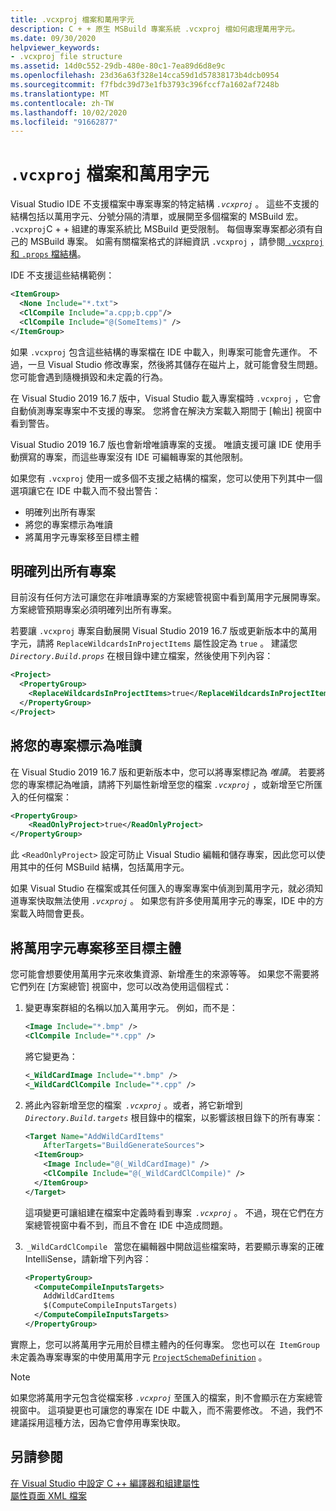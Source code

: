 ```yaml
---
title: .vcxproj 檔案和萬用字元
description: C + + 原生 MSBuild 專案系統 .vcxproj 檔如何處理萬用字元。
ms.date: 09/30/2020
helpviewer_keywords:
- .vcxproj file structure
ms.assetid: 14d0c552-29db-480e-80c1-7ea89d6d8e9c
ms.openlocfilehash: 23d36a63f328e14cca59d1d57838173b4dcb0954
ms.sourcegitcommit: f7fbdc39d73e1fb3793c396fccf7a1602af7248b
ms.translationtype: MT
ms.contentlocale: zh-TW
ms.lasthandoff: 10/02/2020
ms.locfileid: "91662877"
---
```

# <a name="vcxproj-files-and-wildcards"></a>`.vcxproj` 檔案和萬用字元

Visual Studio IDE 不支援檔案中專案專案的特定結構 *`.vcxproj`* 。 這些不支援的結構包括以萬用字元、分號分隔的清單，或展開至多個檔案的 MSBuild 宏。 `.vcxproj`C + + 組建的專案系統比 MSBuild 更受限制。 每個專案專案都必須有自己的 MSBuild 專案。 如需有關檔案格式的詳細資訊 `.vcxproj` ，請參閱[ `.vcxproj` 和 `.props` 檔結構](vcxproj-file-structure.md)。

IDE 不支援這些結構範例：

```xml
<ItemGroup>
  <None Include="*.txt">
  <ClCompile Include="a.cpp;b.cpp"/>
  <ClCompile Include="@(SomeItems)" />
</ItemGroup>
```

如果 `.vcxproj` 包含這些結構的專案檔在 IDE 中載入，則專案可能會先運作。 不過，一旦 Visual Studio 修改專案，然後將其儲存在磁片上，就可能會發生問題。 您可能會遇到隨機損毀和未定義的行為。

在 Visual Studio 2019 16.7 版中，Visual Studio 載入專案檔時 `.vcxproj` ，它會自動偵測專案專案中不支援的專案。 您將會在解決方案載入期間于 [輸出] 視窗中看到警告。

Visual Studio 2019 16.7 版也會新增唯讀專案的支援。 唯讀支援可讓 IDE 使用手動撰寫的專案，而這些專案沒有 IDE 可編輯專案的其他限制。

如果您有 `.vcxproj` 使用一或多個不支援之結構的檔案，您可以使用下列其中一個選項讓它在 IDE 中載入而不發出警告：

- 明確列出所有專案
- 將您的專案標示為唯讀
- 將萬用字元專案移至目標主體

## <a name="list-all-items-explicitly"></a>明確列出所有專案

目前沒有任何方法可讓您在非唯讀專案的方案總管視窗中看到萬用字元展開專案。 方案總管預期專案必須明確列出所有專案。

若要讓 `.vcxproj` 專案自動展開 Visual Studio 2019 16.7 版或更新版本中的萬用字元，請將 `ReplaceWildcardsInProjectItems` 屬性設定為 `true` 。 建議您 *`Directory.Build.props`* 在根目錄中建立檔案，然後使用下列內容：

```xml
<Project>
  <PropertyGroup>
    <ReplaceWildcardsInProjectItems>true</ReplaceWildcardsInProjectItems>
  </PropertyGroup>
</Project>
```

## <a name="mark-your-project-as-read-only"></a>將您的專案標示為唯讀

在 Visual Studio 2019 16.7 版和更新版本中，您可以將專案標記為 *唯讀*。 若要將您的專案標記為唯讀，請將下列屬性新增至您的檔案 *`.vcxproj`* ，或新增至它所匯入的任何檔案：

```xml
<PropertyGroup>
    <ReadOnlyProject>true</ReadOnlyProject>
</PropertyGroup>
```

此 `<ReadOnlyProject>` 設定可防止 Visual Studio 編輯和儲存專案，因此您可以使用其中的任何 MSBuild 結構，包括萬用字元。

如果 Visual Studio 在檔案或其任何匯入的專案專案中偵測到萬用字元，就必須知道專案快取無法使用 *`.vcxproj`* 。 如果您有許多使用萬用字元的專案，IDE 中的方案載入時間會更長。

## <a name="move-wildcard-items-to-a-target-body"></a>將萬用字元專案移至目標主體

您可能會想要使用萬用字元來收集資源、新增產生的來源等等。 如果您不需要將它們列在 [方案總管] 視窗中，您可以改為使用這個程式：

1. 變更專案群組的名稱以加入萬用字元。 例如，而不是：

   ```xml
   <Image Include="*.bmp" />
   <ClCompile Include="*.cpp" />
   ```

   將它變更為：

   ```xml
   <_WildCardImage Include="*.bmp" />
   <_WildCardClCompile Include="*.cpp" />
   ```

1. 將此內容新增至您的檔案  *`.vcxproj`* 。或者，將它新增到 *`Directory.Build.targets`* 根目錄中的檔案，以影響該根目錄下的所有專案：

   ```xml
   <Target Name="AddWildCardItems"
       AfterTargets="BuildGenerateSources">
     <ItemGroup>
       <Image Include="@(_WildCardImage)" />
       <ClCompile Include="@(_WildCardClCompile)" />
     </ItemGroup>
   </Target>
   ```

   這項變更可讓組建在檔案中定義時看到專案  *`.vcxproj`* 。 不過，現在它們在方案總管視窗中看不到，而且不會在 IDE 中造成問題。

1.  `_WildCardClCompile`   當您在編輯器中開啟這些檔案時，若要顯示專案的正確 IntelliSense，請新增下列內容：

   ```xml
   <PropertyGroup>
     <ComputeCompileInputsTargets>
       AddWildCardItems
       $(ComputeCompileInputsTargets)
     </ComputeCompileInputsTargets>
   </PropertyGroup>
   ```

實際上，您可以將萬用字元用於目標主體內的任何專案。 您也可以在  `ItemGroup`   未定義為專案專案的中使用萬用字元 [`ProjectSchemaDefinition`](https://devblogs.microsoft.com/cppblog/vc-MSBuild-extensibility-example/) 。

> [!NOTE]
> 如果您將萬用字元包含從檔案移 *`.vcxproj`* 至匯入的檔案，則不會顯示在方案總管視窗中。 這項變更也可讓您的專案在 IDE 中載入，而不需要修改。 不過，我們不建議採用這種方法，因為它會停用專案快取。

## <a name="see-also"></a>另請參閱

[在 Visual Studio 中設定 C ++ 編譯器和組建屬性](../working-with-project-properties.md)<br/>
[屬性頁面 XML 檔案](property-page-xml-files.md)
